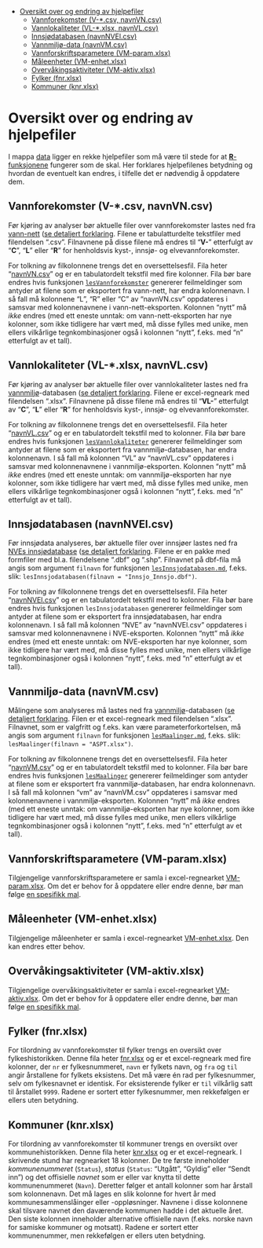 -   <a href="#oversikt-over-og-endring-av-hjelpefiler"
    id="toc-oversikt-over-og-endring-av-hjelpefiler">Oversikt over og
    endring av hjelpefiler</a>
    -   <a href="#vannforekomster-v-.csv-navnvn.csv"
        id="toc-vannforekomster-v-.csv-navnvn.csv">Vannforekomster (V-*.csv,
        navnVN.csv)</a>
    -   <a href="#vannlokaliteter-vl-.xlsx-navnvl.csv"
        id="toc-vannlokaliteter-vl-.xlsx-navnvl.csv">Vannlokaliteter (VL-*.xlsx,
        navnVL.csv)</a>
    -   <a href="#innsjødatabasen-navnnvel.csv"
        id="toc-innsjødatabasen-navnnvel.csv">Innsjødatabasen (navnNVEl.csv)</a>
    -   <a href="#vannmiljø-data-navnvm.csv"
        id="toc-vannmiljø-data-navnvm.csv">Vannmiljø-data (navnVM.csv)</a>
    -   <a href="#vannforskriftsparametere-vm-param.xlsx"
        id="toc-vannforskriftsparametere-vm-param.xlsx">Vannforskriftsparametere
        (VM-param.xlsx)</a>
    -   <a href="#måleenheter-vm-enhet.xlsx"
        id="toc-måleenheter-vm-enhet.xlsx">Måleenheter (VM-enhet.xlsx)</a>
    -   <a href="#overvåkingsaktiviteter-vm-aktiv.xlsx"
        id="toc-overvåkingsaktiviteter-vm-aktiv.xlsx">Overvåkingsaktiviteter
        (VM-aktiv.xlsx)</a>
    -   <a href="#fylker-fnr.xlsx" id="toc-fylker-fnr.xlsx">Fylker
        (fnr.xlsx)</a>
    -   <a href="#kommuner-knr.xlsx" id="toc-kommuner-knr.xlsx">Kommuner
        (knr.xlsx)</a>

# Oversikt over og endring av hjelpefiler

I mappa [data](../data/) ligger en rekke hjelpefiler som må være til
stede for at [**R**-funksjonene](funksjon.md) fungerer som de skal. Her
forklares hjelpefilenes betydning og hvordan de eventuelt kan endres, i
tilfelle det er nødvendig å oppdatere dem.

## Vannforekomster (V-\*.csv, navnVN.csv)

Før kjøring av analyser bør aktuelle filer over vannforekomster lastes
ned fra [vann-nett](https://vann-nett.no/portal/) ([se detaljert
forklaring](lesVannforekomster.md). Filene er tabulatturdelte tekstfiler
med filendelsen “.csv”. Filnavnene på disse filene må endres til
“**V-**” etterfulgt av “**C**”, “**L**” eller “**R**” for henholdsvis
kyst-, innsjø- og elvevannforekomster.

For tolkning av filkolonnene trengs det en oversettelsesfil. Fila heter
“[navnVN.csv](../data/navnVN.csv)” og er en tabulatordelt tekstfil med
fire kolonner. Fila bør bare endres hvis funksjonen
[`lesVannforekomster`](lesVannforekomster.md) genererer feilmeldinger
som antyder at filene som er eksportert fra vann-nett, har endra
kolonnenavn. I så fall må kolonnene “L”, “R” eller “C” av “navnVN.csv”
oppdateres i samsvar med kolonnenavnene i vann-nett-eksporten. Kolonnen
“nytt” må *ikke* endres (med ett eneste unntak: om vann-nett-eksporten
har nye kolonner, som ikke tidligere har vært med, må disse fylles med
unike, men ellers vilkårlige tegnkombinasjoner også i kolonnen “nytt”,
f.eks. med “n” etterfulgt av et tall).

## Vannlokaliteter (VL-\*.xlsx, navnVL.csv)

Før kjøring av analyser bør aktuelle filer over vannlokaliteter lastes
ned fra [vannmiljø](https://vannmiljo.miljodirektoratet.no/)-databasen
([se detaljert forklaring](lesVannlokaliteter.md). Filene er
excel-regneark med filendelsen “.xlsx”. Filnavnene på disse filene må
endres til “**VL-**” etterfulgt av “**C**”, “**L**” eller “**R**” for
henholdsvis kyst-, innsjø- og elvevannforekomster.

For tolkning av filkolonnene trengs det en oversettelsesfil. Fila heter
“[navnVL.csv](../data/navnVL.csv)” og er en tabulatordelt tekstfil med
to kolonner. Fila bør bare endres hvis funksjonen
[`lesVannlokaliteter`](lesVannlokaliteter.md) genererer feilmeldinger
som antyder at filene som er eksportert fra vannmiljø-databasen, har
endra kolonnenavn. I så fall må kolonnen “VL” av “navnVL.csv” oppdateres
i samsvar med kolonnenavnene i vannmiljø-eksporten. Kolonnen “nytt” må
*ikke* endres (med ett eneste unntak: om vannmiljø-eksporten har nye
kolonner, som ikke tidligere har vært med, må disse fylles med unike,
men ellers vilkårlige tegnkombinasjoner også i kolonnen “nytt”, f.eks.
med “n” etterfulgt av et tall).

## Innsjødatabasen (navnNVEl.csv)

Før innsjødata analyseres, bør aktuelle filer over innsjøer lastes ned
fra [NVEs
innsjødatabase](https://www.nve.no/kart/kartdata/vassdragsdata/innsjodatabase/)
([se detaljert forklaring](lesInnsjodatabasen.md). Filene er en pakke
med formfiler med bl.a. filendelsene “.dbf” og “.shp”. Filnavnet på
dbf-fila må angis som argument `filnavn` for funksjonen
[`lesInnsjodatabasen.md`](lesInnsjodatabasen.md), f.eks. slik:
`lesInnsjodatabasen(filnavn = "Innsjo_Innsjo.dbf")`.

For tolkning av filkolonnene trengs det en oversettelsesfil. Fila heter
“[navnNVEl.csv](../data/navnNVEl.csv)” og er en tabulatordelt tekstfil
med to kolonner. Fila bør bare endres hvis funksjonen
`lesInnsjodatabasen` genererer feilmeldinger som antyder at filene som
er eksportert fra innsjødatabasen, har endra kolonnenavn. I så fall må
kolonnen “NVE” av “navnNVEl.csv” oppdateres i samsvar med kolonnenavnene
i NVE-eksporten. Kolonnen “nytt” må *ikke* endres (med ett eneste
unntak: om NVE-eksporten har nye kolonner, som ikke tidligere har vært
med, må disse fylles med unike, men ellers vilkårlige tegnkombinasjoner
også i kolonnen “nytt”, f.eks. med “n” etterfulgt av et tall).

## Vannmiljø-data (navnVM.csv)

Målingene som analyseres må lastes ned fra
[vannmiljø](https://vannmiljo.miljodirektoratet.no/)-databasen ([se
detaljert forklaring](lesMaalinger.md). Filen er et excel-regneark med
filendelsen “.xlsx”. Filnavnet, som er valgfritt og f.eks. kan være
parameterforkortelsen, må angis som argument `filnavn` for funksjonen
[`lesMaalinger.md`](lesMaalinger.md), f.eks. slik:
`lesMaalinger(filnavn = "ASPT.xlsx")`.

For tolkning av filkolonnene trengs det en oversettelsesfil. Fila heter
“[navnVM.csv](../data/navnVL.csv)” og er en tabulatordelt tekstfil med
to kolonner. Fila bør bare endres hvis funksjonen
[`lesMaalinger`](lesMaalinger.md) genererer feilmeldinger som antyder at
filene som er eksportert fra vannmiljø-databasen, har endra kolonnenavn.
I så fall må kolonnen “vm” av “navnVM.csv” oppdateres i samsvar med
kolonnenavnene i vannmiljø-eksporten. Kolonnen “nytt” må *ikke* endres
(med ett eneste unntak: om vannmiljø-eksporten har nye kolonner, som
ikke tidligere har vært med, må disse fylles med unike, men ellers
vilkårlige tegnkombinasjoner også i kolonnen “nytt”, f.eks. med “n”
etterfulgt av et tall).

## Vannforskriftsparametere (VM-param.xlsx)

Tilgjengelige vannforskriftsparametere er samla i excel-regnearket
[VM-param.xlsx](../data/VM-param.xlsx). Om det er behov for å oppdatere
eller endre denne, bør man følge [en spesifikk
mal](param.md#hvordan-flere-vannforskriftsparametere-kan-gjøres-klar-til-bruk).

## Måleenheter (VM-enhet.xlsx)

Tilgjengelige måleenheter er samla i excel-regnearket
[VM-enhet.xlsx](../data/VM-enhet.xlsx). Den kan endres etter behov.

## Overvåkingsaktiviteter (VM-aktiv.xlsx)

Tilgjengelige overvåkingsaktiviteter er samla i excel-regnearket
[VM-aktiv.xlsx](../data/VM-aktiv.xlsx). Om det er behov for å oppdatere
eller endre denne, bør man følge [en spesifikk mal](aktiv.md).

## Fylker (fnr.xlsx)

For tilordning av vannforekomster til fylker trengs en oversikt over
fylkeshistorikken. Denne fila heter [fnr.xlsx](../data/fnr.xlsx) og er
et excel-regneark med fire kolonner, der `nr` er fylkesnummeret, `navn`
er fylkets navn, og `fra` og `til` angir årstallene for fylkets
eksistens. Det må være én rad per fylkesnummer, selv om fylkesnavnet er
identisk. For eksisterende fylker er `til` vilkårlig satt til årstallet
`9999`. Radene er sortert etter fylkesnummer, men rekkefølgen er ellers
uten betydning.

## Kommuner (knr.xlsx)

For tilordning av vannforekomster til kommuner trengs en oversikt over
kommunehistorikken. Denne fila heter [knr.xlsx](../data/knr.xlsx) og er
et excel-regneark. I skrivende stund har regnearket 18 kolonner. De tre
første inneholder *kommunenummeret* (`Status`), *status* (`Status`:
“Utgått”, “Gyldig” eller “Sendt inn”) og det offisielle *navnet* som er
eller var knytta til dette kommunenummeret (`Navn`). Deretter følger et
antall kolonner som har årstall som kolonnenavn. Det må lages en slik
kolonne for hvert år med kommunesammenslåinger eller -oppløsninger.
Navnene i disse kolonnene skal tilsvare navnet den daværende kommunen
hadde i det aktuelle året. Den siste kolonnen inneholder alternative
offisielle navn (f.eks. norske navn for samiske kommuner og motsatt).
Radene er sortert etter kommunenummer, men rekkefølgen er ellers uten
betydning.
